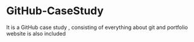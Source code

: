 # GitHub-CaseStudy
It is a GitHub case study , consisting of everything about git and portfolio website is also included
